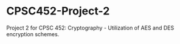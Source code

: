 # CPSC452-Project-2
Project 2 for CPSC 452: Cryptography - Utilization of AES and DES encryption schemes.

